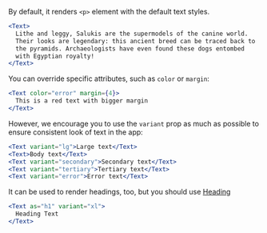 By default, it renders `<p>` element with the default text styles.

```jsx
<Text>
  Lithe and leggy, Salukis are the supermodels of the canine world.
  Their looks are legendary: this ancient breed can be traced back to
  the pyramids. Archaeologists have even found these dogs entombed
  with Egyptian royalty!
</Text>
```

You can override specific attributes, such as `color` or `margin`:

```jsx
<Text color="error" margin={4}>
  This is a red text with bigger margin
</Text>
```

However, we encourage you to use the `variant` prop as much as possible to ensure consistent look of text in the app:

```jsx
<Text variant="lg">Large text</Text>
<Text>Body text</Text>
<Text variant="secondary">Secondary text</Text>
<Text variant="tertiary">Tertiary text</Text>
<Text variant="error">Error text</Text>
```

It can be used to render headings, too, but you should use [Heading](/#/Primitives?id=heading)

```jsx
<Text as="h1" variant="xl">
  Heading Text
</Text>
```

